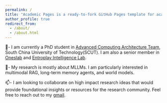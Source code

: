 ```yaml
---
permalink: /
title: "Academic Pages is a ready-to-fork GitHub Pages template for academic personal websites"
author_profile: true
redirect_from: 
  - /about/
  - /about.html
---
```


🏫-  I am currently a PhD student in [Advanced Computing Architecture Team](https://github.com/ACAT-SCUT), South China University of Technology(SCUT). I am also a senior member in [Oneslab](https://oneslab.github.io/) and [Entroplay Intelligence Lab](https://entroplay.ai/).


🔬-  My research is mostly about MLLMs. I am particularly interested in multimodal RAG, long-term memory agents, and world models.


📫-  I am looking to collaborate on high impact research ideas that would provide foundational insights or resources for the research community. Feel free to reach out to my [gmail](peter20030725@gmail.com).


